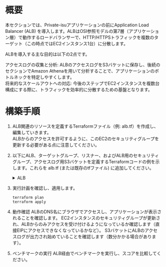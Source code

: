 # 概要
本セクションでは、Private-isuアプリケーションの前にApplication Load Balancer (ALB) を導入します。ALBはOSI参照モデルの第7層（アプリケーション層）で動作するロードバランサーで、HTTP/HTTPSトラフィックを複数のターゲット（この時点ではEC2インスタンス1台）に分散します。

ALBを導入する主な目的は以下の2点です。

アクセスログの収集と分析: ALBのアクセスログをS3バケットに保存し、後続のセクションでAmazon Athenaを用いて分析することで、アプリケーションのボトルネックを特定しやすくします。  
将来的なスケールアウトへの対応: 今後のステップでEC2インスタンスを複数台構成にする際に、トラフィックを効率的に分散するための基盤となります。  

# 構築手順
1. ALB関連のリソースを定義するTerraformファイル（例: alb.tf）を作成し、編集していきます。  
    ALBからのアクセスを許可するように、このEC2のセキュリティグループを更新する必要がある点に注意してください。
2. 以下にALB、ターゲットグループ、リスナー、およびALB用のセキュリティグループ、アクセスログ用S3バケットを定義するTerraformコードの例を示します。これらを alb.tf (または既存のtfファイル) に追加してください。

    <details>
    <summary>ALB</summary>

    ```
    data "aws_caller_identity" "current" {}
    data "aws_elb_service_account" "tf_elb_service_account" {}

    resource "aws_lb" "private_isu_alb" {
    name               = "Private-isu-alb"
    internal           = false
    load_balancer_type = "application"
    security_groups    = [aws_security_group.alb.id]
    subnets            = [aws_subnet.public_1a.id, aws_subnet.public_1c.id]

    access_logs {
        bucket  = aws_s3_bucket.lb_logs.id
        prefix  = "private-isu"
        enabled = true
    }
    }

    resource "aws_lb_target_group" "private_isu" {
    name     = "Private-isu"
    port     = 80
    protocol = "HTTP"
    vpc_id   = aws_vpc.vpc.id

    health_check {
        path                = "/"
        interval            = 30
        timeout             = 5
        healthy_threshold   = 2
        unhealthy_threshold = 2
        matcher             = "200-299"
    }
    }

    resource "aws_lb_target_group_attachment" "private_isu" {
    target_group_arn = aws_lb_target_group.private_isu.arn
    target_id        = web.id
    }

    resource "aws_lb_listener" "private_isu" {
    load_balancer_arn = aws_lb.private_isu_alb.arn
    port              = 80
    protocol          = "HTTP"

    default_action {
        type             = "forward"
        target_group_arn = aws_lb_target_group.private_isu.arn
    }
    }

    resource "aws_lb_listener_rule" "private_isu" {
    listener_arn = aws_lb_listener.private_isu.arn
    priority     = 100

    action {
        type             = "forward"
        target_group_arn = aws_lb_target_group.private_isu.arn
    }

    condition {
        path_pattern {
        values = ["*"]
        }
    }
    }

    resource "aws_s3_bucket" "lb_logs" {
    bucket = "private-isu-alb-logs-${data.aws_caller_identity.current.account_id}"
    }

    resource "aws_s3_bucket_policy" "lb_logs" {
    bucket = aws_s3_bucket.lb_logs.id

    policy = data.aws_iam_policy_document.lb_logs_policy.json
    }

    data "aws_iam_policy_document" "lb_logs_policy" {
    statement {
        actions = ["s3:PutObject"]

        principals {
        type        = "AWS"
        identifiers = [data.aws_elb_service_account.tf_elb_service_account.arn]
        }

        resources = [
        "${aws_s3_bucket.lb_logs.arn}/*",
        ]
    }
    }
    ```

    </details>

3. 実行計画を確認し、適用します。
    ```
    terraform plan
    terraform apply
    ```

4. 動作確認
    ALBのDNS名にブラウザでアクセスし、アプリケーションが表示されることを確認します。
    EC2インスタンスのセキュリティグループが更新され、ALBからのみアクセスを受け付けるようになっているか確認します（直接EIPにアクセスできなくなっているかなど）。
    S3バケットにALBのアクセスログが出力され始めていることを確認します（数分かかる場合があります）。

5. ベンチマークの実行
    ALB経由でベンチマークを実行し、スコアを比較してください。